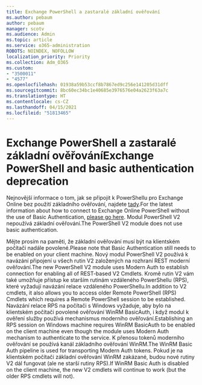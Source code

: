 ```yaml
---
title: Exchange PowerShell a zastaralé základní ověřování
ms.author: pebaum
author: pebaum
manager: scotv
ms.audience: Admin
ms.topic: article
ms.service: o365-administration
ROBOTS: NOINDEX, NOFOLLOW
localization_priority: Priority
ms.collection: Adm_O365
ms.custom:
- "3500011"
- "4577"
ms.openlocfilehash: 01938a59b53ccf8b7867ed9c256e141205d31dff
ms.sourcegitcommit: 8bc60ec34bc1e40685e3976576e04a2623f63a7c
ms.translationtype: HT
ms.contentlocale: cs-CZ
ms.lasthandoff: 04/15/2021
ms.locfileid: "51813465"
---
```

# <a name="exchange-powershell-and-basic-authentication-deprecation"></a><span data-ttu-id="32bd5-102">Exchange PowerShell a zastaralé základní ověřování</span><span class="sxs-lookup"><span data-stu-id="32bd5-102">Exchange PowerShell and basic authentication deprecation</span></span>

<span data-ttu-id="32bd5-103">Nejnovější informace o tom, jak se připojit k PowerShellu pro Exchange Online bez použití základního ověřování, najdete [tady](https://aka.ms/exops-docs).</span><span class="sxs-lookup"><span data-stu-id="32bd5-103">For the latest information about how to connect to Exchange Online PowerShell without the use of Basic Authentication, [please go here](https://aka.ms/exops-docs).</span></span> <span data-ttu-id="32bd5-104">Modul PowerShell V2 nepoužívá základní ověřování.</span><span class="sxs-lookup"><span data-stu-id="32bd5-104">The PowerShell V2 module does not use basic authentication.</span></span>

<span data-ttu-id="32bd5-105">Mějte prosím na paměti, že základní ověřování musí být na klientském počítači nadále povolené.</span><span class="sxs-lookup"><span data-stu-id="32bd5-105">Please note that Basic Authentication still needs to be enabled on your client machine.</span></span>
<span data-ttu-id="32bd5-106">Nový modul PowerShell V2 používá k navázání připojení u všech rutin V2 založených na rozhraní REST moderní ověřování.</span><span class="sxs-lookup"><span data-stu-id="32bd5-106">The new PowerShell V2 module uses Modern Auth to establish connection for enabling all of REST-based V2 Cmdlets.</span></span> <span data-ttu-id="32bd5-107">Kromě rutin V2 vám také umožňuje přístup ke starším rutinám vzdáleného PowerShellu (RPS), které vyžadují navázání relace vzdáleného PowerShellu.</span><span class="sxs-lookup"><span data-stu-id="32bd5-107">In addition to V2 cmdlets, it also allows you to access older Remote PowerShell (RPS) Cmdlets which requires a Remote PowerShell session to be established.</span></span> <span data-ttu-id="32bd5-108">Navázání relace RPS na počítači s Windows vyžaduje, aby bylo na klientském počítači povolené ověřování WinRM BasicAuth, i když modul k ověření služby používá mechanismus moderního ověřování.</span><span class="sxs-lookup"><span data-stu-id="32bd5-108">Establishing an RPS session on Windows machine requires WinRM BasicAuth to be enabled on the client machine even though the module uses Modern Auth mechanism to authenticate to the service.</span></span> <span data-ttu-id="32bd5-109">K přenosu tokenů moderního ověřování se používá kanál základního ověřování WinRM.</span><span class="sxs-lookup"><span data-stu-id="32bd5-109">The WinRM Basic Auth pipeline is used for transporting Modern Auth tokens.</span></span> <span data-ttu-id="32bd5-110">Pokud je na klientském počítači základní ověřování WinRM zakázané, budou nové rutiny V2 dál fungovat (ale ne starší rutiny RPS).</span><span class="sxs-lookup"><span data-stu-id="32bd5-110">If WinRM Basic Auth is disabled on the client machine, the new V2 cmdlets will continue to work (but the older RPS cmdlets will not).</span></span>
